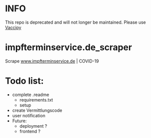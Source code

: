 # INFO
This repo is deprecated and will not longer be maintained.
Please use [Vaccipy](https://github.com/iamnotturner/vaccipy)


# impfterminservice.de_scraper



Scrape www.impfterminservice.de | COVID-19

# Todo list: 
- complete .readme 
  - requirements.txt
  - setup
- create Vermittlungscode
- user notification 
- Future:
  - deployment ? 
  - frontend ? 

